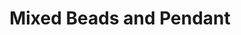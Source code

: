 ---
layout: piece
collection_: jewelry
title: Mixed Beads and Pendant
id: mixed-beads-and-pendant
media: Multi colored green beads
dimensions: 15" hanging end to end
description: Hand painted beads, rock and stones in shades of green and light brown with beaded and button clasp.
price: $45
date_created: 2006
---